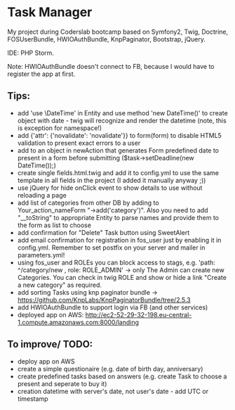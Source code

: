 Task Manager
============
My project during Coderslab bootcamp based on Symfony2, Twig, Doctrine, FOSUserBundle, HWIOAuthBundle, KnpPaginator, Bootstrap, jQuery.

IDE: PHP Storm.

Note: HWIOAuthBundle doesn't connect to FB, because I would have to register the app at first.

## Tips:
- add 'use \DateTime' in Entity and use method 'new DateTime()' to create object with date - twig will recognize and render the datetime (note, this is exception for namespace!)
- add {'attr': {'novalidate': 'novalidate'}} to form(form) to disable HTML5 validation to present exact errors to a user
- add to an object in newAction that generates Form predefined date to present in a form before submitting ($task->setDeadline(new DateTime());)
- create single fields.html.twig and add it to config.yml to use the same template in all fields in the project (I added it manually anyway ;))
- use jQuery for hide onClick event to show details to use without reloading a page
- add list of categories from other DB by adding to Your_action_nameForm "->add('category')". Also you need to add "__toString" to appropriate Entity to parse names and provide them to the form as list to choose
- add confirmation for "Delete" Task button using SweetAlert
- add email confirmation for registration in fos_user just by enabling it in config.yml. Remember to set postfix on your server and mailer in parameters.yml!
- using fos_user and ROLEs you can block access to stags, e.g. 'path: ^/category/new , role: ROLE_ADMIN' -> only The Admin can create new Categories. You can check in twig ROLE and show or hide a link "Create a new category" as required.
- add sorting Tasks using knp paginator bundle -> https://github.com/KnpLabs/KnpPaginatorBundle/tree/2.5.3 
- add HWIOAuthBundle to support login via FB (and other services)
- deployed app on AWS: http://ec2-52-29-32-198.eu-central-1.compute.amazonaws.com:8000/landing

## To improve/ TODO:
- deploy app on AWS
- create a simple questionaire (e.g. date of birth day, anniversary)
- create predefined tasks based on answers (e.g. create Task to choose a present and seperate to buy it)
- creation datetime with server's date, not user's date - add UTC or timestamp
